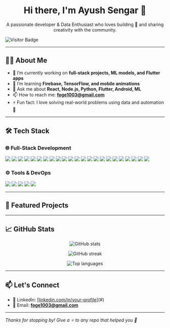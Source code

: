 <!-- Add this as the much-condensed header -->
<h1 align="center">Hi there, I'm Ayush Sengar 👋</h1>
<p align="center">A passionate developer & Data Enthusiast who loves building 🚀 and sharing creativity with the community.</p>

![Visitor Badge](https://komarev.com/ghpvc/?username=ayushsengar2010&label=Profile%20Views&color=0e75b6&style=flat)

---

## 🧑‍💻 About Me

- 🔭 I’m currently working on **full-stack projects, ML models, and Flutter apps**
- 🌱 I’m learning **Firebase, TensorFlow, and mobile animations**
- 💬 Ask me about **React, Node.js, Python, Flutter, Android, ML**
- 📫 How to reach me: **foge1003@gmail.com**
- ⚡ Fun fact: I love solving real-world problems using data and automation 🤖

---

## 🛠️ Tech Stack

### 🌐 Full-Stack Development
<p align="left">
  <img src="https://img.shields.io/badge/C++-007ACC?style=for-the-badge&logo=c++&logoColor=white"/>
  <img src="https://img.shields.io/badge/JavaScript-F7DF1E?style=for-the-badge&logo=javascript&logoColor=black"/>
  <img src="https://img.shields.io/badge/TypeScript-007ACC?style=for-the-badge&logo=typescript&logoColor=white"/>
  <img src="https://img.shields.io/badge/React-20232A?style=for-the-badge&logo=react&logoColor=61DAFB"/>
  <img src="https://img.shields.io/badge/Next.js-000000?style=for-the-badge&logo=nextdotjs&logoColor=white"/>
  <img src="https://img.shields.io/badge/Node.js-339933?style=for-the-badge&logo=nodedotjs&logoColor=white"/>
  <img src="https://img.shields.io/badge/Express.js-000000?style=for-the-badge&logo=express&logoColor=white"/>
  <img src="https://img.shields.io/badge/REST%20API-FF6C37?style=for-the-badge&logo=api&logoColor=white"/>
  <img src="https://img.shields.io/badge/MongoDB-47A248?style=for-the-badge&logo=mongodb&logoColor=white"/>
  <img src="https://img.shields.io/badge/PostgreSQL-336791?style=for-the-badge&logo=postgresql&logoColor=white"/>
  
  <img src="https://img.shields.io/badge/Python-3776AB?style=for-the-badge&logo=python&logoColor=white"/>
  <img src="https://img.shields.io/badge/Numpy-013243?style=for-the-badge&logo=numpy&logoColor=white"/>
  <img src="https://img.shields.io/badge/Pandas-150458?style=for-the-badge&logo=pandas&logoColor=white"/>
  <img src="https://img.shields.io/badge/Scikit--Learn-F7931E?style=for-the-badge&logo=scikit-learn&logoColor=white"/>
  <img src="https://img.shields.io/badge/Matplotlib-11557C?style=for-the-badge&logo=matplotlib&logoColor=white"/>
  <img src="https://img.shields.io/badge/Jupyter-F37626?style=for-the-badge&logo=jupyter&logoColor=white"/>

  <img src="https://img.shields.io/badge/Flutter-02569B?style=for-the-badge&logo=flutter&logoColor=white"/>
  <img src="https://img.shields.io/badge/Dart-0175C2?style=for-the-badge&logo=dart&logoColor=white"/>
  <img src="https://img.shields.io/badge/Kotlin-7F52FF?style=for-the-badge&logo=kotlin&logoColor=white"/>
  <img src="https://img.shields.io/badge/Java-ED8B00?style=for-the-badge&logo=java&logoColor=white"/>
  <img src="https://img.shields.io/badge/Android%20Studio-3DDC84?style=for-the-badge&logo=android-studio&logoColor=white"/>
  <img src="https://img.shields.io/badge/Jetpack%20Compose-4285F4?style=for-the-badge&logo=android&logoColor=white"/>
  <img src="https://img.shields.io/badge/XML-E44D26?style=for-the-badge&logo=xml&logoColor=white"/>
</p>

### ⚙️ Tools & DevOps
<p>
  <img src="https://img.shields.io/badge/Docker-2496ED?style=for-the-badge&logo=docker&logoColor=white"/>
  <img src="https://img.shields.io/badge/GitHub%20Actions-2088FF?style=for-the-badge&logo=github-actions&logoColor=white"/>
  <img src="https://img.shields.io/badge/Git-F05032?style=for-the-badge&logo=git&logoColor=white"/>
  <img src="https://img.shields.io/badge/Postman-FF6C37?style=for-the-badge&logo=postman&logoColor=white"/>
  <img src="https://img.shields.io/badge/VS%20Code-007ACC?style=for-the-badge&logo=visual-studio-code&logoColor=white"/>
</p>

---

## 📂 Featured Projects

---

## 📈 GitHub Stats

<p align="center">
  <img src="https://github-readme-stats.vercel.app/api?username=ayushsengar2010&show_icons=true&theme=radical" alt="GitHub stats"/>
</p>

<p align="center">
  <img src="https://github-readme-streak-stats.herokuapp.com/?user=ayushsengar2010&theme=radical" alt="GitHub streak"/>
</p>

<p align="center">
  <img src="https://github-readme-stats.vercel.app/api/top-langs/?username=ayushsengar2010&layout=compact&theme=radical" alt="Top languages"/>
</p>

---

## 📫 Let's Connect

- 💼 LinkedIn: [[linkedin.com/in/your-profile](https://www.linkedin.com/in/ayushsengar004/)](#)
- 📧 Email: **foge1003@gmail.com**

---

*Thanks for stopping by! Give a ⭐ to any repo that helped you 🙌*
